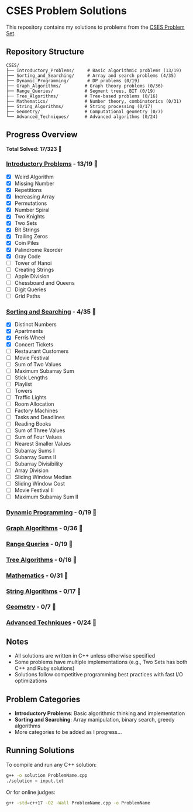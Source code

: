 # CSES Problem Solutions

This repository contains my solutions to problems from the [CSES Problem Set](https://cses.fi/problemset/).

## Repository Structure

```
CSES/
├── Introductory_Problems/     # Basic algorithmic problems (13/19)
├── Sorting_and_Searching/     # Array and search problems (4/35)
├── Dynamic_Programming/       # DP problems (0/19)
├── Graph_Algorithms/         # Graph theory problems (0/36)
├── Range_Queries/            # Segment trees, BIT (0/19)
├── Tree_Algorithms/          # Tree-based problems (0/16)
├── Mathematics/              # Number theory, combinatorics (0/31)
├── String_Algorithms/        # String processing (0/17)
├── Geometry/                 # Computational geometry (0/7)
└── Advanced_Techniques/      # Advanced algorithms (0/24)
```

## Progress Overview

**Total Solved: 17/323** 🎯

### [Introductory Problems](Introductory_Problems/) - 13/19 🔄
- [x] Weird Algorithm
- [x] Missing Number  
- [x] Repetitions
- [x] Increasing Array
- [x] Permutations
- [x] Number Spiral
- [x] Two Knights
- [x] Two Sets
- [x] Bit Strings
- [x] Trailing Zeros
- [x] Coin Piles
- [x] Palindrome Reorder
- [x] Gray Code
- [ ] Tower of Hanoi
- [ ] Creating Strings
- [ ] Apple Division
- [ ] Chessboard and Queens
- [ ] Digit Queries
- [ ] Grid Paths

### [Sorting and Searching](Sorting_and_Searching/) - 4/35 🔄
- [x] Distinct Numbers
- [x] Apartments
- [x] Ferris Wheel  
- [x] Concert Tickets
- [ ] Restaurant Customers
- [ ] Movie Festival
- [ ] Sum of Two Values
- [ ] Maximum Subarray Sum
- [ ] Stick Lengths
- [ ] Playlist
- [ ] Towers
- [ ] Traffic Lights
- [ ] Room Allocation
- [ ] Factory Machines
- [ ] Tasks and Deadlines
- [ ] Reading Books
- [ ] Sum of Three Values
- [ ] Sum of Four Values
- [ ] Nearest Smaller Values
- [ ] Subarray Sums I
- [ ] Subarray Sums II
- [ ] Subarray Divisibility
- [ ] Array Division
- [ ] Sliding Window Median
- [ ] Sliding Window Cost
- [ ] Movie Festival II
- [ ] Maximum Subarray Sum II

### [Dynamic Programming](Dynamic_Programming/) - 0/19 📝
### [Graph Algorithms](Graph_Algorithms/) - 0/36 📝  
### [Range Queries](Range_Queries/) - 0/19 📝
### [Tree Algorithms](Tree_Algorithms/) - 0/16 📝
### [Mathematics](Mathematics/) - 0/31 📝
### [String Algorithms](String_Algorithms/) - 0/17 📝
### [Geometry](Geometry/) - 0/7 📝
### [Advanced Techniques](Advanced_Techniques/) - 0/24 📝

## Notes
- All solutions are written in C++ unless otherwise specified
- Some problems have multiple implementations (e.g., Two Sets has both C++ and Ruby solutions)
- Solutions follow competitive programming best practices with fast I/O optimizations

## Problem Categories
- **Introductory Problems**: Basic algorithmic thinking and implementation
- **Sorting and Searching**: Array manipulation, binary search, greedy algorithms
- More categories to be added as I progress...

## Running Solutions
To compile and run any C++ solution:
```bash
g++ -o solution ProblemName.cpp
./solution < input.txt
```

Or for online judges:
```bash
g++ -std=c++17 -O2 -Wall ProblemName.cpp -o ProblemName
```
